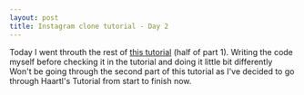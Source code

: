 ```yaml
---
layout: post
title: Instagram clone tutorial - Day 2
---
```

Today I went throuth the rest of [this tutorial](https://www.devwalks.com/lets-build-instagram-test-driven-with-ruby-on-rails-part-1/) (half of part 1). Writing the code myself before checking it in the tutorial and doing it little bit differently
Won't be going through the second part of this tutorial as I've decided to go through Haartl's Tutorial from start to finish now.
